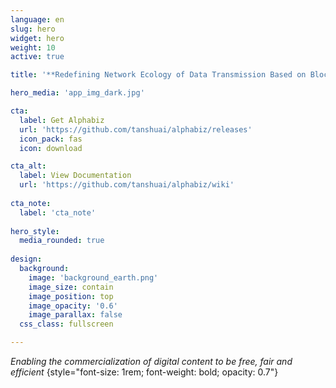 ```yaml
---
language: en
slug: hero
widget: hero
weight: 10
active: true

title: '**Redefining Network Ecology of Data Transmission Based on Blockchain**'

hero_media: 'app_img_dark.jpg'

cta:
  label: Get Alphabiz
  url: 'https://github.com/tanshuai/alphabiz/releases'
  icon_pack: fas
  icon: download

cta_alt:
  label: View Documentation
  url: 'https://github.com/tanshuai/alphabiz/wiki'
  
cta_note: 
  label: 'cta_note'
  
hero_style:
  media_rounded: true
  
design:
  background:
    image: 'background_earth.png'
    image_size: contain
    image_position: top
    image_opacity: '0.6'
    image_parallax: false
  css_class: fullscreen

---
```


_Enabling the commercialization of digital content to be free, fair and efficient_
{style="font-size: 1rem; font-weight: bold; opacity: 0.7"}
